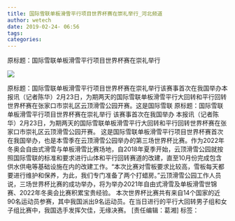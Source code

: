 ```yaml
---
title: 国际雪联单板滑雪平行项目世界杯赛在崇礼举行_河北频道
author: wetech
date: 2019-02-24- 06:56
tags: 
categories: 
---
```

原标题：国际雪联单板滑雪平行项目世界杯赛在崇礼举行
<!-- more -->
                
<img align="center" border="0" src="http://p2.ifengimg.com/a/2016/0810/204c433878d5cf9size1_w16_h16.png" />
                
            
原标题：国际雪联单板滑雪平行项目世界杯赛在崇礼举行该赛事首次在我国举办本报讯（记者陈华）2月23日，为期两天的国际雪联单板滑雪平行大回转和平行回转世界杯赛在张家口市崇礼区云顶滑雪公园开赛。这是国际雪联
原标题：国际雪联单板滑雪平行项目世界杯赛在崇礼举行
该赛事首次在我国举办
本报讯（记者陈华）2月23日，为期两天的国际雪联单板滑雪平行大回转和平行回转世界杯赛在张家口市崇礼区云顶滑雪公园开赛。
这是国际雪联单板滑雪平行项目世界杯赛首次在我国举办，也是本雪季在云顶滑雪公园举办的第三场世界杯比赛。作为2022年冬奥会自由式滑雪与单板滑雪比赛场地，自2018年夏季开始，云顶滑雪公园就按照国际雪联的标准和要求进行山体和平行回转赛道的改建，直至10月份完成包含供水供电等基础设施在内的改建工作。“本次比赛对雪板要求比较高，雪板每天都要进行维护和保养，为此，我们专门准备了两个打蜡房。”云顶滑雪公园工作人员说，三场世界杯比赛的成功举办，将为举办2021年自由式滑雪及单板滑雪世锦赛、2022年冬奥会比赛积累宝贵经验。
本次世界杯比赛共有来自14个国家的近90名运动员参赛，其中我国派出9名运动员。在当日进行的平行大回转男子组和女子组比赛中，我国选手发挥欠佳，无缘决赛。
[责任编辑：葛湘]
标签：
 
 
 
             
